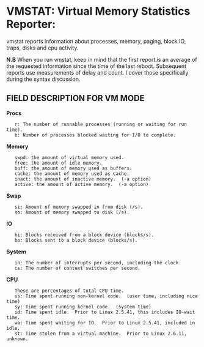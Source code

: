 # VMSTAT: Virtual Memory Statistics Reporter:

 vmstat reports information about processes, memory, paging, block IO, traps, disks and cpu activity.

**N.B** When you run vmstat, keep in mind that the first report is an average of the requested information since the time of the last reboot. Subsequent reports use measurements of delay and count. I cover those specifically during the syntax discussion.

## **FIELD DESCRIPTION FOR VM MODE**

   **Procs**
   
       r: The number of runnable processes (running or waiting for run time).
       b: Number of processes blocked waiting for I/O to complete.

   **Memory**
   
       swpd: the amount of virtual memory used.
       free: the amount of idle memory.
       buff: the amount of memory used as buffers.
       cache: the amount of memory used as cache.
       inact: the amount of inactive memory.  (-a option)
       active: the amount of active memory.  (-a option)

   **Swap**
   
       si: Amount of memory swapped in from disk (/s).
       so: Amount of memory swapped to disk (/s).

   **IO**
   
       bi: Blocks received from a block device (blocks/s).
       bo: Blocks sent to a block device (blocks/s).
       
   **System**
   
       in: The number of interrupts per second, including the clock.
       cs: The number of context switches per second.

   **CPU**
   
       These are percentages of total CPU time.
       us: Time spent running non-kernel code.  (user time, including nice time)
       sy: Time spent running kernel code.  (system time)
       id: Time spent idle.  Prior to Linux 2.5.41, this includes IO-wait time.
       wa: Time spent waiting for IO.  Prior to Linux 2.5.41, included in idle.
       st: Time stolen from a virtual machine.  Prior to Linux 2.6.11, unknown.

    

